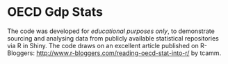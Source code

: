# OECD Gdp Stats

The code was developed for *educational purposes only*, to demonstrate sourcing and analysing data from publicly available statistical repositories via R in Shiny. The code draws on an excellent article published on R-Bloggers:
http://www.r-bloggers.com/reading-oecd-stat-into-r/ by tcamm.



